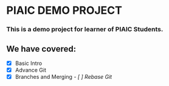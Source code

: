 # PIAIC DEMO PROJECT
### This is a demo project for learner of PIAIC Students.

## We have covered:
- [X] Basic Intro
- [X] Advance Git
- [X] Branches and Merging
*- [ ] Rebase Git*
